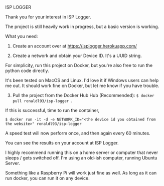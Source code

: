 
ISP LOGGER

Thank you for your interest in ISP Logger.
  
The project is still heavily work in progress, but a basic version is working.

What you need:
 

1) Create an account over at https://isplogger.herokuapp.com/

2) Create a network and obtain your Device ID. It's a UUID string.

For simplicity, run this project on Docker, but you're also free to run the python code directly.

It's been tested on MacOS and Linux. 
I'd love it if Windows users can help me out. It should work fine on Docker, but let me know if you have trouble.


3) Pull the project from the Docker Hub Hub (Recommended): `$ docker pull ronaldl93/isp-logger `.

If this is successful, time to run the container,

`$ docker run -it -d -e NETWORK_ID="<the device id you obtained from the website>" ronaldl93/isp-logger`

 
A speed test will now perform once, and then again every 60 minutes.


You can see the results on your account at ISP Logger.

I highly recommend running this on a home server or computer that never sleeps / gets switched off.
I'm using an old-ish computer, running Ubuntu Server.

Something like a Raspberry Pi will work just fine as well. As long as it can run docker, you can run it on any device.